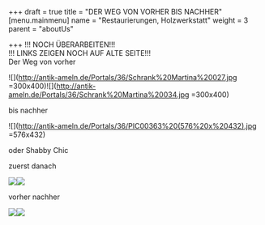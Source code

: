 +++
draft = true
title = "DER WEG VON VORHER BIS NACHHER"
[menu.mainmenu]
name = "Restaurierungen, Holzwerkstatt"
weight = 3
parent = "aboutUs"

+++
!!! NOCH ÜBERARBEITEN!!!  
!!! LINKS ZEIGEN NOCH AUF ALTE SEITE!!!  
Der Weg von vorher

![](http://antik-ameln.de/Portals/36/Schrank%20Martina%20027.jpg =300x400)![](http://antik-ameln.de/Portals/36/Schrank%20Martina%20034.jpg =300x400)

bis nachher

![](http://antik-ameln.de/Portals/36/PIC00363%20(576%20x%20432).jpg =576x432)

oder Shabby Chic

zuerst danach

![](http://antik-ameln.de/Portals/36/shabby%20vorher%20(432%20x%20576).jpg)![](http://antik-ameln.de/Portals/36/shabby%20nachher(450%20x%20600).jpg)

vorher nachher

![](http://antik-ameln.de/Portals/36/panoram%20alt%20(450%20x%20600).jpg)![](http://antik-ameln.de/Portals/36/panoram%20neu%20(398%20x%20600).jpg)